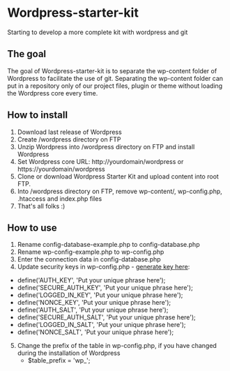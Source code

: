 # Wordpress-starter-kit

Starting to develop a more complete kit with wordpress and git

## The goal

The goal of Wordpress-starter-kit is to separate the wp-content folder of Wordpress to facilitate the use of git. Separating the wp-content folder can put in a repository only of our project files, plugin or theme without loading the Wordpress core every time.

## How to install

1. Download last release of Wordpress
2. Create /wordpress directory on FTP
3. Unzip Wordpress into /wordpress directory on FTP and install Wordpress
4. Set Wordpress core URL: http://yourdomain/wordpress or https://yourdomain/wordpress
5. Clone or download Wordpress Starter Kit and upload content into root FTP.
6. Into /wordpress directory on FTP, remove wp-content/, wp-config.php, .htaccess and index.php files
7. That's all folks :)

## How to use

1. Rename config-database-example.php to config-database.php
2. Rename wp-config-example.php to wp-config.php
3. Enter the connection data in config-database.php
4. Update security keys in wp-config.php - [generate key here](https://api.wordpress.org/secret-key/1.1/salt/):
 - define('AUTH_KEY',         'Put your unique phrase here');
 - define('SECURE_AUTH_KEY',  'Put your unique phrase here');
 - define('LOGGED_IN_KEY',    'Put your unique phrase here');
 - define('NONCE_KEY',        'Put your unique phrase here');
 - define('AUTH_SALT',        'Put your unique phrase here');
 - define('SECURE_AUTH_SALT', 'Put your unique phrase here');
 - define('LOGGED_IN_SALT',   'Put your unique phrase here');
 - define('NONCE_SALT',       'Put your unique phrase here');
5. Change the prefix of the table in wp-config.php, if you have changed during the installation of Wordpress
    - $table_prefix  = 'wp_';
